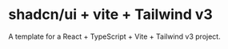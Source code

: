 # shadcn/ui + vite + Tailwind v3

A template for a React + TypeScript + Vite + Tailwind v3 project.
